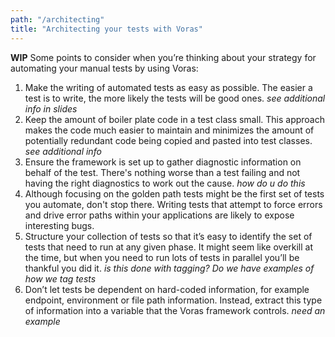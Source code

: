 ```yaml
---
path: "/architecting"
title: "Architecting your tests with Voras"
---
```

**WIP** Some points to consider when you’re thinking about your strategy for automating your manual tests by using Voras:

1.	Make the writing of automated tests as easy as possible. The easier a test is to write, the more likely the tests will be good ones. *see additional info in slides*
2.	Keep the amount of boiler plate code in a test class small. This approach makes the code much easier to maintain and minimizes the amount of potentially redundant code being copied and pasted into test classes. *see additional info*
3.	Ensure the framework is set up to gather diagnostic information on behalf of the test.  There's nothing worse than a test failing and not having the right diagnostics to work out the cause. *how do u do this*
4.	Although focusing on the golden path tests might be the first set of tests you automate, don't stop there.  Writing tests that attempt to force errors and drive error paths within your applications are likely to expose interesting bugs.
5.	Structure your collection of tests so that it’s easy to identify the set of tests that need to run at any given phase. It might seem like overkill at the time, but when you need to run lots of tests in parallel you’ll be thankful you did it. *is this done with tagging? Do we have examples of how we tag tests*
6.	Don’t let tests be dependent on hard-coded information, for example endpoint, environment or file path information. Instead, extract this type of information into a variable that the Voras framework controls. *need an example*
